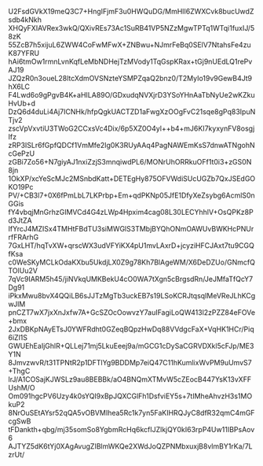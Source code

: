 U2FsdGVkX19meQ3C7+HngIFjmF3u0HWQuDG/MmHlI6ZWXCvk8bucUwdZsdb4kNkh
XHQyFXIAVRex3wkQ/QXivREs73Ac1SuRB41VP5NZzMgwTPTq1WTqi1fuxIJ/58zK
55ZcB7h5xijuL6ZWW4CoFwMFwX+ZNBwu+NJmrFeBq0SElV7NtahsFe4zuK87YFRU
hAi6tmOw1rmnLvnKqfLeMbNDHejTzMVody1TqGspKRax+tGj9nUEdLQ1rePvAJ19
JZQzR0n3oueL28ltcXdmOVSNzteYSMPZqaQ2bnz0/T2MyIo19v9GewB4Jt9hX6LC
F4Lwd6o9gPgvB4K+aHILA89O/GDxudqNVXjrD3YSoYHnAaTbNyUe2wKZkuHvUb+d
DzQ6d4duLi4Aj7ICNHk/hfpQgkUACTZD1aFwgXzOOgFvC21sqe8gPq83IpuNTjv2
zscVpVxvtiU3TWoG2CCxsVc4Dix/6p5XZ0O4yl++b4+mJ6KI7kyxynFV8osgjIfz
zRP3ISLr6fGpfQDCf1VmMfe2Ig0K3RUyAAq4PagNAWEmKsS7dnwATNgohNcGePzU
zGBi7Zo56+N7giyAJ1nxiZzjS3mnqiwdPL6/MONrUhORRkuOFf1t0i3+zGS0N8jn
1OkXP/xcYeScMJc2MSnbdKatt+DETEgHy875OFVWdiSUcUGZb7QxJSEdGOKO19Pc
PV/+CB3l7+0X6fPmLbL7LKPrbp+Em+qdPKNp05JfE1DfyXeZsybg6AcmlS0nGGis
fY4vbqjMnGrhzGIMVCd4G4zLWp4Hpxim4cag08L30LECYhhlV+OsQPKz8Pd3JtZA
IfYrcJ4MZISx4TMHtFBdTU3siMWGlS3TMbjBYQhONmOAWUvBWKHcPNUrrfFRArhG
7GxLHT/hqTvXW+qrscWX3udVFYiKX4pU1mvLAxrD+jcyziHFCJAxt7tu9CGQfKsa
c0WeSKyMCLkOdaKXbu5UkdjLX0Z9g78Kh7BlAgeWM/X6DeDZUo/GNmcfQTOlUu2V
7qVc9IARM5h45/jiNVkqUMKBekU4cO0WA7tXgn5cBrgsdRn/JeJMfaTfQcY7Dg91
iPkxMwu8bvX4QQiLB6sJJTzMgTb3uckEB7s19LSoKCRJtqsqIMeVReJLhKCgwJlM
pnCZT7wX7jxXnJxfw7A+GcSZOcOowvzY7auIFagiLoQW413l2zPZZ84eFOVe+bmx
2JxDBKpNAyETsJ0YWFRdht0GZeqBQpzHwDq88VVdgcFaX+VqHK1HCr/Piq6iZl1S
GWUEhEaIjGhlR+QLLej71mj5LkuEeej9a/mGCG1cDySaCGRVDXkl5cFJp/ME3Y1N
8JmvzwvR/t31TPNtR2p1DFTlYg9BDDMp7eiQ47C11hKumlixWvPM9uUmvS7+ThgC
lrJ/A1COSajKJWSLz9au8BEBBk/aO4BNQmXTMvW5cZEocB447YsK13vXFFUshM/O
Om091hgcPV6Uzy4k0sYQI9xBpJQXCGlFh1DsfviEY5s+7tIMheAhvzH3s1MOkuP2
8NrOuSEtAYsr52qQA5vOBVMIhea5Rc1k7yn5FaKIHRQJyC8dfR32qmC4mGFcgSwB
tFDankth+qbg/mj35somSo8YgbmRcHq6kcfIJZlkjQY0kI63rpP4Uw11IBPsAov6
AJTYZ5dK6tYj0XAgAvugZIBlmWKQe2XWdJoQZPNMbxuxjB8vlmBY1rKa/7LzrUt/
